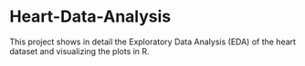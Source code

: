 # Heart-Data-Analysis
This project shows in detail the Exploratory Data Analysis (EDA) of the heart dataset and visualizing the plots in R. 
